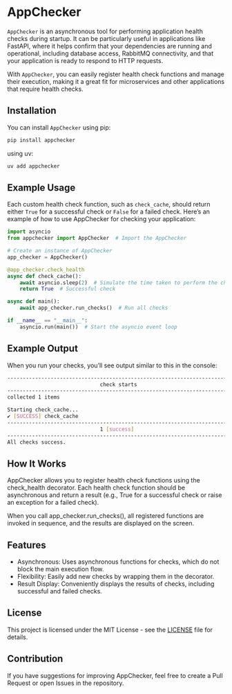 # AppChecker

`AppChecker` is an asynchronous tool for performing application health checks during startup. It can be particularly useful in applications like FastAPI, where it helps confirm that your dependencies are running and operational, including database access, RabbitMQ connectivity, and that your application is ready to respond to HTTP requests. 

With `AppChecker`, you can easily register health check functions and manage their execution, making it a great fit for microservices and other applications that require health checks.

## Installation

You can install `AppChecker` using pip:

```bash
pip install appchecker
```

using uv:

```bash
uv add appchecker
```

## Example Usage
Each custom health check function, such as `check_cache`, should return either `True` for a successful check or `False` for a failed check. Here’s an example of how to use AppChecker for checking your application:

```python
import asyncio
from appchecker import AppChecker  # Import the AppChecker

# Create an instance of AppChecker
app_checker = AppChecker()

@app_checker.check_health
async def check_cache():
    await asyncio.sleep(2)  # Simulate the time taken to perform the check
    return True  # Successful check

async def main():
    await app_checker.run_checks()  # Run all checks

if __name__ == "__main__":
    asyncio.run(main())  # Start the asyncio event loop
```

## Example Output

When you run your checks, you’ll see output similar to this in the console:
```bash
---------------------------------------------------------------------------
                              check starts
---------------------------------------------------------------------------
collected 1 items

Starting check_cache...
✔ [SUCCESS] check_cache
---------------------------------------------------------------------------
                              1 [success]
---------------------------------------------------------------------------
All checks success.
```

## How It Works

AppChecker allows you to register health check functions using the check_health decorator. Each health check function should be asynchronous and return a result (e.g., True for a successful check or raise an exception for a failed check).

When you call app_checker.run_checks(), all registered functions are invoked in sequence, and the results are displayed on the screen.

## Features

- Asynchronous: Uses asynchronous functions for checks, which do not block the main execution flow.
- Flexibility: Easily add new checks by wrapping them in the decorator.
- Result Display: Conveniently displays the results of checks, including successful and failed checks.

## License

This project is licensed under the MIT License - see the [LICENSE](LICENSE) file for details.

## Contribution

If you have suggestions for improving AppChecker, feel free to create a Pull Request or open Issues in the repository.
